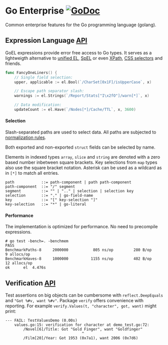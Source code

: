 # Go Enterprise [![GoDoc](https://godoc.org/github.com/pascaldekloe/goe?status.svg)](https://godoc.org/github.com/pascaldekloe/goe)

Common enterprise features for the Go programming language (golang).


## Expression Language [API](http://godoc.org/github.com/pascaldekloe/goe/el)

GoEL expressions provide error free access to Go types.
It serves as a lightweigth alternative to [unified EL](https://docs.oracle.com/javaee/5/tutorial/doc/bnahq.html), [SpEL](http://docs.spring.io/spring/docs/current/spring-framework-reference/html/expressions.html) or even [XPath](http://www.w3.org/TR/xpath), [CSS selectors](http://www.w3.org/TR/css3-selectors) and friends.

``` Go
func FancyOneLiners() {
	// Single field selection:
	upper, applicable := el.Bool(`/CharSet[0x1F]/isUpperCase`, x)

	// Escape path separator slash:
	warnings := el.Strings(`/Report/Stats["I\x2fO"]/warn[*]`, x)

	// Data modification:
	updateCount := el.Have(`/Nodes[*]/Cache/TTL`, x, 3600)
```

#### Selection

Slash-separated paths are used to select data. All paths are subjected to [normalization rules](http://golang.org/pkg/path#Clean).

Both exported and non-exported `struct` fields can be selected by name.

Elements in indexed types `array`, `slice` and `string` are denoted with a zero based number inbetween square brackets. Key selections from `map` types also use the square bracket notation. Asterisk can be used as a wildcard as in `[*]` to match all entries.

``` BNF
path            ::= path-component | path path-component
path-component  ::= "/" segment
segment         ::= "" | ".." | selection | selection key
selection       ::= "." | go-field-name
key             ::= "[" key-selection "]"
key-selection   ::= "*" | go-literal
```

#### Performance

The implementation is optimized for performance. No need to precompile expressions.

```
# go test -bench=. -benchmem
PASS
BenchmarkPaths-8	 2000000	       805 ns/op	     280 B/op	       9 allocs/op
BenchmarkHaves-8	 1000000	      1155 ns/op	     402 B/op	      12 allocs/op
ok  	el	4.476s
```


## Verification [API](http://godoc.org/github.com/pascaldekloe/goe/verify)

Test assertions on big objects can be cumbersome with ```reflect.DeepEquals``` and ```"Got %#v, want %#v"```.
Package `verify` offers convenience with reporting. For example `verify.Values(t, "character", got, want)` might print:

```
--- FAIL: TestValuesDemo (0.00s)
	values.go:15: verification for character at demo_test.go:72:
		/Novel[6]/Title: Got "Gold Finger", want "Goldfinger"
		                          ^
		/Film[20]/Year: Got 1953 (0x7a1), want 2006 (0x7d6)
```
